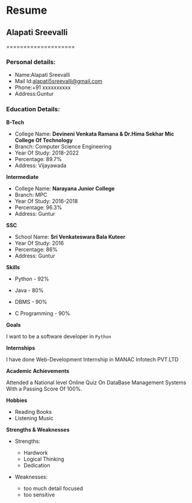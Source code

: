 # Resume

## Alapati Sreevalli
====================

### Personal details:

- Name:Alapati Sreevalli<br>
- Mail Id:alapati5sreevalli@gmail.com<br>
- Phone:+91 xxxxxxxxxx<br>
- Address:Guntur<br>
### Education Details:

**B-Tech**

- College Name: __Devineni Venkata Ramana & Dr.Hima Sekhar Mic College Of Technology__<br>
- Branch: Computer Science Engineering<br>
- Year Of Study: 2018-2022<br>
- Percentage: 89.7%<br>
- Address: Vijayawada<br>

**Intermediate**

- College Name: __Narayana Junior College__<br>
- Branch: MPC<br>
- Year Of Study: 2016-2018<br>
- Percentage: 96.3%<br>
- Address: Guntur<br>

**SSC**
- School Name: __Sri Venkateswara Bala Kuteer__<br>
- Year Of Study: 2016<br>
- Percentage: 86%<br>
- Address: Guntur<br>

**Skills**

- Python - 92%

- Java - 80%

- DBMS - 90%

- C Programming - 90%

**Goals**

I want to be a software developer in `Python`

**Internships**

I have done Web-Development Internship in MANAC Infotech PVT.LTD

**Academic Achievements**

Attended a National level Online Quiz On DataBase Management Systems With a Passing Score Of 100%.

**Hobbies**

- Reading Books<br>
- Listening Music<br>
 
**Strengths & Weaknesses**

- Strengths:

    - Hardwork<br>
    - Logical Thinking<br>
    - Dedication<br>
- Weaknesses:

    - too much detail focused<br>
    - too sensitive 




     
